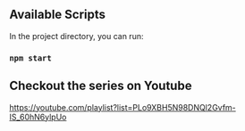 ## Available Scripts

In the project directory, you can run:

### `npm start`

## Checkout the series on Youtube

https://youtube.com/playlist?list=PLo9XBH5N98DNQl2Gvfm-IS_60hN6ylpUo
